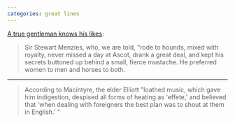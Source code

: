 ```yaml
---
categories: great lines
---
```



[A true gentleman knows his likes](https://www.newyorker.com/magazine/2014/07/28/philby): 

> Sir Stewart Menzies, who, we are told, "rode to hounds, mixed with royalty, never missed a day at Ascot, drank a great deal, and kept his secrets buttoned up behind a small, fierce mustache. He preferred women to men and horses to both.

****

> According to Macintyre, the elder Elliott "loathed music, which gave him indigestion, despised all forms of heating as 'effete,' and believed that 'when dealing with foreigners the best plan was to shout at them in English.' "